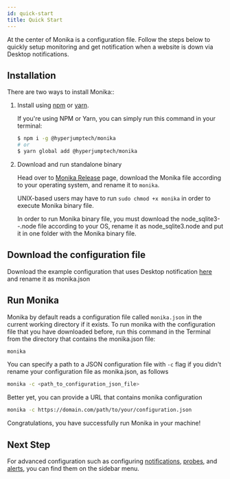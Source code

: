 ```yaml
---
id: quick-start
title: Quick Start
---
```


At the center of Monika is a configuration file. Follow the steps below to quickly setup monitoring and get notification when a website is down via Desktop notifications.

## Installation

There are two ways to install Monika::

1. Install using [npm](https://npmjs.com) or [yarn](https://yarnpkg.com).

   If you're using NPM or Yarn, you can simply run this command in your terminal:

   ```bash
   $ npm i -g @hyperjumptech/monika
   # or
   $ yarn global add @hyperjumptech/monika
   ```

2. Download and run standalone binary

   Head over to [Monika Release](https://github.com/hyperjumptech/monika/releases) page, download the Monika file according to your operating system, and rename it to `monika`.

   UNIX-based users may have to run `sudo chmod +x monika` in order to execute Monika binary file.

   In order to run Monika binary file, you must download the node_sqlite3-<os>-<arch>.node file according to your OS, rename it as node_sqlite3.node and put it in one folder with the Monika binary file.

## Download the configuration file

Download the example configuration that uses Desktop notification [here](https://raw.githubusercontent.com/hyperjumptech/monika/main/config_sample/config.desktop.example.json) and rename it as monika.json

## Run Monika

Monika by default reads a configuration file called `monika.json` in the current working directory if it exists. To run monika with the configuration file that you have downloaded before, run this command in the Terminal from the directory that contains the monika.json file:

```bash
monika
```

You can specify a path to a JSON configuration file with `-c` flag if you didn't rename your configuration file as monika.json, as follows

```bash
monika -c <path_to_configuration_json_file>
```

Better yet, you can provide a URL that contains monika configuration

```bash
monika -c https://domain.com/path/to/your/configuration.json
```

Congratulations, you have successfully run Monika in your machine!

## Next Step

For advanced configuration such as configuring [notifications](https://monika.hyperjump.tech/guides/notifications), [probes](https://monika.hyperjump.tech/guides/probes), and [alerts](https://monika.hyperjump.tech/guides/alerts), you can find them on the sidebar menu.
